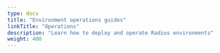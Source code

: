 ```yaml
---
type: docs
title: "Environment operations guides"
linkTitle: "Operations"
description: "Learn how to deploy and operate Radius environments"
weight: 400
---
```

